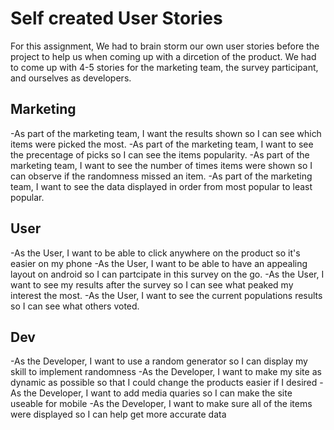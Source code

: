 # Self created User Stories
For this assignment, We had to brain storm our own user stories before the project to help us when coming up with a dircetion of the product. We had to come up with 4-5 stories for the marketing team, the survey participant, and ourselves as developers.

## Marketing
-As part of the marketing team, I want the results shown so I can see which items were picked the most.
-As part of the marketing team, I want to see the precentage of picks so I can see the items popularity.
-As part of the marketing team, I want to see the number of times items were shown so I can observe if the randomness missed an item.
-As part of the marketing team, I want to see the data displayed in order from most popular to least popular.

## User
-As the User, I want to be able to click anywhere on the product so it's easier on my phone
-As the User, I want to be able to have an appealing layout on android so I can partcipate in this survey on the go.
-As the User, I want to see my results after the survey so I can see what peaked my interest the most.
-As the User, I want to see the current populations results so I can see what others voted.

## Dev
-As the Developer, I want to use a random generator so I can display my skill to implement randomness
-As the Developer, I want to make my site as dynamic as possible so that I could change the products easier if I desired
-As the Developer, I want to add media quaries so I can make the site useable for mobile
-As the Developer, I want to make sure all of the items were displayed so I can help get more accurate data
